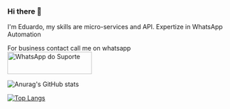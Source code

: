 ### Hi there 👋
I'm Eduardo,
my skills are micro-services and API. Expertize in WhatsApp Automation

For business contact call me on whatsapp </br>
<a target="_blank" href="https://api.whatsapp.com/send?phone=554396611437&text=Gostaria%20de%20mais%20informa%C3%A7%C3%B5es%20sobre%20o%20suporte%20da%20API%20MyZAP" target="_blank"><img title="WhatsApp do Suporte" height="50" width="190" src="https://upload.wikimedia.org/wikipedia/commons/thumb/f/f7/WhatsApp_logo.svg/2000px-WhatsApp_logo.svg.png"></a>


![Anurag's GitHub stats](https://github-readme-stats.vercel.app/api?username=edupoli&show_icons=true&theme=dark)

[![Top Langs](https://github-readme-stats.vercel.app/api/top-langs/?username=edupoli)](https://github.com/anuraghazra/github-readme-stats)
